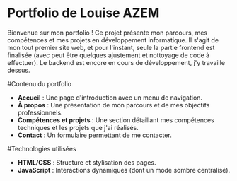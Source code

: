 # Portfolio de Louise AZEM

Bienvenue sur mon portfolio ! Ce projet présente mon parcours, mes compétences et mes projets en développement informatique. Il s'agit de mon tout premier site web, et pour l'instant, seule la partie frontend est finalisée (avec peut être quelques ajustement et nottoyage de code à effectuer). Le backend est encore en cours de développement, j'y travaille dessus.

#Contenu du portfolio
- **Accueil** : Une page d'introduction avec un menu de navigation.
- **À propos** : Une présentation de mon parcours et de mes objectifs professionnels.
- **Compétences et projets** : Une section détaillant mes compétences techniques et les projets que j'ai réalisés.
- **Contact** : Un formulaire permettant de me contacter.

#Technologies utilisées
- **HTML/CSS** : Structure et stylisation des pages.
- **JavaScript** : Interactions dynamiques (dont un mode sombre centralisé).
